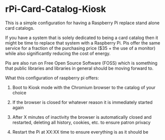 # rPi-Card-Catalog-Kiosk
This is a simple configuration for having a Raspberry Pi replace stand alone card catalogs.

If you have a system that is solely dedicated to being a card catalog then it might be time to replace that system with a Raspberry Pi. Pis offer the same service for a fraction of the purchasing price ($35 + the use of a monitor) while also significantly reducing the cost of energy.

Pis are also run on Free Open Source Software (FOSS) which is something that public libraries and libraries in general should be moving forward to. 

What this configuration of raspberry pi offers:

1) Boot to Kiosk mode with the Chromium browser to the catalog of your choice

2) If the browser is closed for whatever reason it is immediately started again

3) After X minutes of inactivity the browser is automatically closed and restarted, deleting all history, cookies, etc. to ensure patron privacy

4) Restart the Pi at XX:XX time to ensure everything is as it should be
